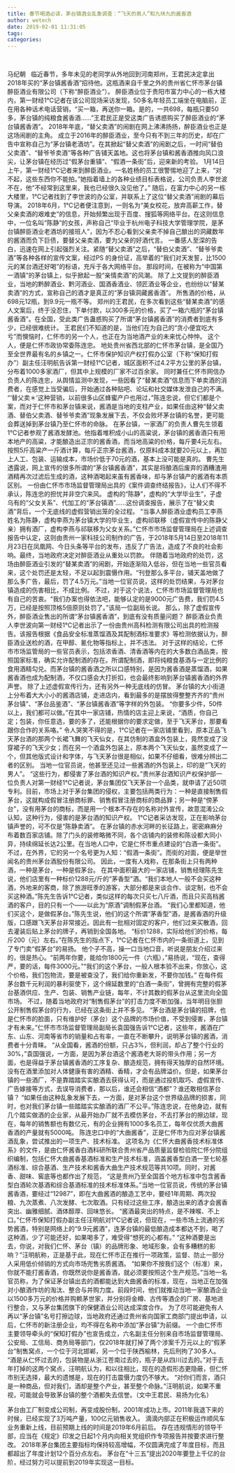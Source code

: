 ```yaml
---
title: 春节喝酒必读，茅台镇酒业乱象调查：“飞天的男人”和九块九的酱香酒
author: wetech
date: 2019-02-01 11:31:05
tags: 
categories: 
---
```

 
<!-- more -->
马纪朝
 
临近春节，多年未见的老同学从外地回到河南郑州，王君民决定拿出2018年买的“茅台镇酱香酒”招待他。这瓶酒来自千里之外的贵州省仁怀市茅台镇醉臣酒业有限公司（下称“醉臣酒业”）。
醉臣酒业位于贵阳市富力中心的一栋大楼内，第一财经1℃记者在该公司现场采访发现，50多名年轻员工端坐在电脑前，正在用各种话术电话营销，“买一箱，再送你一箱。是的，一共698，每瓶只要50多，茅台镇的纯粮食酱香酒……”王君民正是受这类广告诱惑购买了醉臣酒业的“茅台镇酱香酒”。
2018年年底，“替父卖酒”的闹剧在网上沸沸扬扬，醉臣酒业也正是这场闹剧的主角。
成立于2016年的醉臣酒业，至今只有不到三年的历史，却在广告中宣称自己为“茅台镇老酒坊”。在其掀起“替父卖酒”的闹剧之后，一时间“替伯父卖酒”、“替爷爷卖酒”等各种广告铺天盖地。这也将茅台镇和酱香酒推向风口浪尖，让茅台镇在经历过“假茅台重镇”、“假酒一条街”后，迎来新的考验。
1月14日上午，第一财经1℃记者来到醉臣酒业。一名姓杨的员工很警惕地迎了上来，“对不起，这些东西你不能拍。”她指着墙上的各种业绩目标表格说，公司负责人李世波不在，他“不经常到这里来，我也已经很久没见他了。”
随后，在富力中心的另一栋大楼里，1℃记者找到了李世波的办公室，并联系上了这位“替父卖酒”闹剧的幕后导演。
2018年6月，1℃记者便注意到，一则名为“美女校花，放弃高薪工作，替父亲卖酒的艰难史”的信息，开始频繁出现于百度、搜狐等网络平台。在这则信息中，一位名叫“陈静”的女孩，声称自己“毕业于杭州电子科技大学管理学院，是茅台镇醉臣酒业老酒坊的接班人”，因为不忍心看到父亲卖不掉自己酿出的洞藏数年的酱酒而负下巨债，要替父亲卖酒，要为父亲的好酒代言。
一番感人至深的告白，迅速在网上引起强烈关注。紧随“替父卖酒”之后，“替伯父卖酒”、“替爷爷卖酒”等各种各样的宣传文案，经过PS 的身份证，高举着的“我们对天发誓，比1500元的某台酒还好喝”的标语，充斥于各大网络平台。
那段时间，在被称为“中国第一酒镇”的茅台镇上，似乎掀起一股“亲情卖酒”的风潮。
除了上文提到的醉臣酒业，当地的黔醉酒业、黔河酒业、国酒香酒业、领匠酒业等企业，也纷纷以“替某卖酒”的方式，宣称自己的酒才是真正的“茅台镇洞藏酱香酒”。
所售酒的价格，从698元12瓶，到9.9元一瓶不等。
郑州的王君民，在多次看到这些“替某卖酒”的感人文案后，终于没忍住，下单付款，以300多元的价格，买了一箱六瓶的“茅台镇酱香酒”。在全国，受此类广告蛊惑购买了所谓“茅台镇酱香酒”的消费者到底有多少，已经很难统计。
王君民们不知道的是，当他们在为自己的“贪小便宜吃大亏”而懊恼时，仁怀市的另一个人，也正在为当地酒产业的未来忧心忡忡。
这个人，便是仁怀市政协常委陈连忠。
地处贵州省西北部的仁怀市茅台镇，是全国乃至全世界最有名的乡镇之一。仁怀市保护知识产权打假办公室（下称“保知打假办”）副主任汪明航告诉第一财经1℃记者，城区面积不过4.2平方公里的茅台镇，分布着1000多家酒厂，但其中上规模的厂家不过百余家。
同时兼任仁怀市网信办负责人的陈连忠，从舆情监测中发现，一些因看了“替某卖酒”信息而下单卖酒的消费者，在感觉上当受骗后，开始通过各种贴吧、论坛和社交媒体发泄自己的不满。
“‘替父卖＊’这种营销，以前很多山区蜂蜜产户也用过，”陈连忠说，但它们都是个案，而对于仁怀市和茅台镇来说，酱酒是当地的支柱产业，如果任由这种“替父卖酒、替伯父卖酒、替爷爷卖酒”现象发展下去，不仅会败坏茅台镇的名誉，更可能会葬送掉到茅台镇乃至仁怀市的命脉。
在茅台镇，一家酒厂的负责人曹先生领着1℃记者参观了酱酒发酵池。他指着堆积成小山的高粱说，茅台镇的酱香酒只有用本地产的高粱，才能酿造出正宗的酱香酒，而当地高粱的价格，每斤要4元左右。按照5斤高粱产一斤酒计算，每斤正宗茅台酱酒，仅原料成本就要20元以上，再加上人工、包装、运输成本，市场价低于70元的酒，基本上没可能是真的。
曹先生透露说，网上宣传的很多所谓的“茅台镇酱香酒”，其实是将酿酒后废弃的酒糟渣用酒精再次过滤后生成的酒，这种酒喝起来虽有酱香味，却与茅台镇产的酱酒有本质区别。
一份由仁怀市市场监督管理局出具的《案件调查终结报告》，让人们不得不承认，陈连忠的担忧并非空穴来风。
虚构的“陈静”，虚构的“大学毕业生”，子虚乌有的“父女关系”、代加工的“茅台镇酒”……这份调查报告，展示了在“替父卖酒”背后，一个无底线的虚假营销出笼的全过程。
“当事人醉臣酒业虚构员工李燕姓名为陈静，虚构李燕为茅台镇大学的毕业生，虚构祁联移（虚假宣传中的陈静父亲）拥有酒厂，虚构李燕与祁联移为父女关系。”仁怀市市场监督管理局在上述调查报告中认定，这则由贵州一家科技公司制作的广告，于2018年5月14日至2018年11月23日在凤凰网、今日头条等平台的发布，违反了广告法，造成了不良的社会影响。最终，当地政府决定对醉臣酒业从重处以罚款。
伴随着当地政府的处罚，这场由醉臣酒业引发的“替某卖酒”的闹剧，开始逐渐陷入低谷，但在当地一些官员看来，这个处罚还是太轻，不足以起到震慑作用。“刊登那么多平台，铺天盖地做了那么多广告，最后，罚了4.5万元。”当地一位官员说，这样的处罚结果，与对茅台镇造成的伤害相比，不成比例。
不过，对于这个说法，仁怀市市场监督管理局也有自己的苦衷。“我们办案也得依法吧，能够认定的是9000元广告费，我们罚4.5万，已经是按照顶格5倍原则处罚了。”该局一位副局长说。
那么，除了虚假宣传外，醉臣酒业售出的所谓“茅台镇酱香酒”，到底有没有质量问题？
醉臣酒业负责人李世波向第一财经1℃记者出示了一份由贵州高科检测有限公司出具的检测报告。该报告根据《食品安全标准蒸馏酒及其配制酒标准要求》等检测依据认为，醉臣酒业送检的酒，在甲醇、氰化物等指标上，并不违法。
对于这样的结论，仁怀市市场监管局的一些官员表示，包括浓香酒、清香酒等内在的大多数白酒品类，按照国家标准，确实允许配制酒的存在。所谓配制酒，即将纯粮食基酒与一定比例的食用酒精勾兑。而茅台镇的酱香酒之所以口感特别，是因为酱香酒是蒸馏酒，如果酱香酒也成为配制酒，不仅口感会大打折扣，也会最终影响到茅台镇酱香酒的外界声誉。
除了上述虚假宣传行为，还有另外一种无底线的仿冒。
茅台镇的大小街道上分布着大大小小的酱酒店铺，走进店内，看到最多的是摆放得整整齐齐的“贵州茅台镇”、“茅台品鉴酒”、“茅台镇酱香酒”等字样的外包装。
“你要多少件，50件以上，我们都可以做。”在其中一家店铺，热情的店主迎上来说，“酒质，你自己定；包装，你任意选，要的多了，还能根据你的要求定做，至于飞天茅台，那要看跟你合作的关系咯。”
令人哭笑不得的是，1℃记者在一家店铺里看到，原本正品飞天茅台酒的那两个长裙飞舞的飞天仙女，在其仿制的酒盒外包装上，竟然变成了没穿裙子的飞天少女；而在另一个酒盒外包装上，原本两个飞天仙女，虽然变成了一个，但其他版式设计和字体，与飞天茅台很是相似，如果不仔细看，很难分辨出二者的区别。
当地一位官员说，他甚至还见过一些酱酒的外包装上，印的是“飞天的男人”。
“这些行为，都侵害了茅台酒的知识产权。”贵州茅台酒知识产权保护部一位负责人对第一财经1℃记者说，茅台集团仅飞天茅台一个品类，就申请了近50项专利。目前，市场上对于茅台集团的侵权，主要包括两类行为：一种是直接制售假茅台，这就构成假冒注册商标罪、销售假冒注册商标的商品罪；另一种是“傍茅台”，没有用茅台的商标，而是用一个根本不存在的名称对外宣传，故意混淆公众认知，这种行为，侵害的是茅台酒的知识产权。
1℃记者采访发现，正在影响茅台镇声誉的，可不仅是“陈静卖酒”。
在茅台镇的赤水河畔的长征路上，密密麻麻分布着数百家店铺。除了门头的装修略微不同，各个店铺内的装修和陈设都大同小异，持续绵延长达2公里。在当地人口中，它是仁怀市重点建设的“白酒一条街”。不过，在外界，它的另一个名号更为人知：“假酒一条街”。而街的对面，便是举世闻名的贵州茅台酒股份有限公司。
因此，一度有人戏称，在那条街上只有两种酒，一种是茅台，一种是假茅台。
在其中面积最大的一家店铺，销售经理陈先生说，他们店里有一种标价1288元/斤的“茅香型”酒。“我们本地人一般不会买这种酒，外地来的客商，除了旅游旺季的游客，大部分都是来谈合作、谈定制，也不会买这种酒。”陈先生告诉1℃记者，类似这样的每次只买七八斤酒，而且只买高档酱酒的客户，目的只有一个——以此为“原酒”调制假茅台酒。
“我们心里都知道，他们买这个，是做假茅台。”陈先生说，他们的这个所谓“茅香型”酒，是酱香酒的升级版，口感跟飞天茅台非常接近。因此有一批相对固定的客户，他们过来买散酒，回去灌装后贴上茅台的牌子，再销到全国各地。
“标价1288，实际给他们的价格，每斤200（元）左右。”在陈先生的指点下，1℃记者在仁怀市内的一条街道上，见到了专门卖“假茅台”的易扬。
他个子不高，操一口当地口音，听说是朋友介绍过来的，很是热心。“前两年你要，能给你1800元一件（六瓶），”易扬说，“现在，查得严，要的话，每件3000元。”“我们的这个茅台，一般人根本验不出来，你放心，这个价格，我们包物流，要是被查没了，我们给你重新发，不要你加钱。”
在每件假茅台数千元利润的暴利驱使下，这个绵延数里的“白酒一条街”，曾拥有完整的假茅台基酒供应、生产、包装、销售产业链，每年，不计其数的假茅台从这里流向全国市场。
不过，随着当地政府对“制售假茅台”的打击力度不断加强，当年明目张胆公开制售假茅台的行为，已经在这条街上并不多见。
“茅台酒是茅台镇的招牌，也是仁怀市的脸面，只有维护好（茅台）这个品牌的市场价值，不受到侵害，茅台镇才有未来。”仁怀市市场监督管理局副局长袁国强告诉1℃记者，这些年，酱酒在广东、山东、河南等省市的销量和占有率，一直在不断攀升，说明茅台镇的酱酒，消费者十分青睐。
“从全国看，酱酒的份额，只占3%，但利润，却占了整个行业的30%，”袁国强说，一方面，是因为茅台酒这个酱酒老大哥的带头作用；另一方面，也是得益于茅台镇酱香酒的工序复杂、酿造规范，拥有得天独厚的自然环境。没有在酒里添加对人体健康有害的酒精、香精，才会有品牌溢价。但是，如果茅台镇的一些酒厂，不是靠踏踏实实酿酒去获得认可，而是通过投机取巧、虚假宣传、广告嫁接等方式，去误导消费者，那以后，谁还会相信“酒都”？谁还敢相信茅台镇？
“如果任由这种乱象发展下去，一方面，是对茅台这个世界级品牌的损害，同时，也对我们茅台镇一些踏踏实实酿酒的酒厂不公平。”陈连忠说，在他身边，就有几个踏实做酒的企业家，从最开始办厂就不去模仿茅台，不去打茅台的擦边球，现在，每年的销售额也有数亿元，有的企业拥有1000多名员工，每年仅优质大曲酱香酒的产量就有5000吨。
陈连忠口中的“大曲酱香”，正是仁怀市为应对茅台镇酱酒乱象，尝试推出的一项生产、技术标准。
这项名为《仁怀大曲酱香技术标准体系》的文件，是由仁怀酱香白酒科研所联合贵州省产品质量监督检验院仁怀分院组织编制，包括仁怀大曲酱香基酒标准和生产技术标准，涵盖酱香型白酒一至七轮基酒标准、综合基酒、生产技术和酱香大曲生产技术规范等共10项。同时，对酱香、甜味、窖底等也都作出了规范，
“这是贵州乃至全国首个地方标准中包含酱香型白酒轮次基酒和综合基酒标准的技术标准体系。”当地一位官员说，传统的茅台镇酱香酒，要经过“12987”，即在大曲酱酒的酿造工艺中，要经1年周期、两次投粮、九次蒸煮、八次发酵、七次取酒。只有经过这些工序，酿造出来的酒才会酱香突出、幽雅细腻、酒体醇厚、回味悠长。
“酱酒最突出的特点，是不辣喉、不上口。”仁怀市保知打假办副主任汪明航对1℃记者说，但现在，一些市场上流通的劣势酱酒，特别是网络上的“9.9元酱酒”，连茅台镇的最低酿造成本都达不到，喝了这种酒，少了可能还好，如果喝多了，难受得“想死的心都有。”
“这种酒要是出去，你说，对我们仁怀、茅台（镇）的品牌形象、地域形象，会有多糟糕的影响？”汪明航称，正是基于此，现在仁怀市正在推行一项政策，监督、防止一部分人采用低价倾销的方式向市场兜售劣质酱酒。
“如果你不按我们这个（标准）来，你就不能打酱香酒，你既然说你是酱香酒，就必须要按照这个生产规范。”当地一名官员称，为了保证茅台镇出去的酒都能达到大曲酱香的标准，现在，当地正在加强对小酿酒作坊的淘汰、整合与并购力度。前段时间，他们就推动当地一家酿酒企业以1500多万元的价格并购赖茅世家，并分别将金樽、古传等酒企的厂房、基地进行整合，又与茅台集团旗下的保健酒业公司达成深度合作。
为了尽可能避免有人再以“茅台镇”名号打擦边球，当地政府还通过贵州省向国家工商部门提出申请，以后，仁怀市的新注册企业，均不得在名称中添加“茅台镇”为前缀。
一个由仁怀市主要领导牵头的“保知打假办”也宣告成立，六名副主任分别来自市场监督管理局、公安局、工信局、商务局等部门，仅2018年就打掉了两个涉案千万元以上的“假茅台”制售窝点，一个位于河北邯郸，另一个位于陕西榆林，先后刑拘了30多人。
“酒是从仁怀过去的，包装物是从浙江苍南过去的，瓶子是从四川过去的。”对于去年打掉的这两个窝点，汪明航认为，和以往相比，现在的造假形态更隐蔽，但仁怀市别无选择，最大的遗憾是，现在的打击震慑力度仍不够大。
“对你们而言，酒只是一种商品，但对我们，酒却是整个产业，甚至整个命脉。”汪明航说，如果不重视，可能就会导致茅台镇的整个酒都失去信誉。（文中王君民、易扬为化名）
 
 
茅台由工厂制变成公司制，再变成股份制，2001年成功上市。2011年我退下来的时候，已经实现了3万吨产量，100亿元销售收入。
滴滴内部正在积极运作顺风车业务重新上线，目前预期上线的时间是2019年6月前后。
存在违规情形的领导干部，应当在《规定》印发之日起1个月内向相关党组织作专项报告并按要求进行整改。
2018年茅台集团主要指标均保持较高增幅，不仅圆满完成了年度目标，而且都超出了年度计划12个百分点左右。
茅台在“十三五”提出2020年要登上千亿的台阶，经过努力可以提前到2019年实现这一目标。
